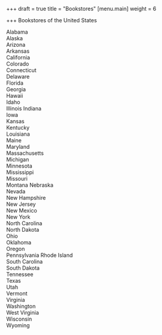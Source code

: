 +++
draft = true
title = "Bookstores"
[menu.main]
weight = 6

+++
Bookstores of the United States

Alabama  
Alaska  
Arizona  
Arkansas  
California  
Colorado  
Connecticut  
Delaware  
Florida  
Georgia  
Hawaii  
Idaho  
Illinois
Indiana  
Iowa  
Kansas  
Kentucky  
Louisiana  
Maine  
Maryland  
Massachusetts  
Michigan  
Minnesota  
Mississippi  
Missouri  
Montana
Nebraska  
Nevada  
New Hampshire  
New Jersey  
New Mexico  
New York  
North Carolina  
North Dakota  
Ohio  
Oklahoma  
Oregon  
Pennsylvania
Rhode Island  
South Carolina  
South Dakota  
Tennessee  
Texas  
Utah  
Vermont  
Virginia  
Washington  
West Virginia  
Wisconsin  
Wyoming

